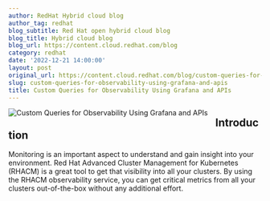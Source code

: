 ```yaml
---
author: RedHat Hybrid cloud blog
author_tag: redhat
blog_subtitle: Red Hat open hybrid cloud blog
blog_title: Hybrid cloud blog
blog_url: https://content.cloud.redhat.com/blog
category: redhat
date: '2022-12-21 14:00:00'
layout: post
original_url: https://content.cloud.redhat.com/blog/custom-queries-for-observability-using-grafana-and-apis
slug: custom-queries-for-observability-using-grafana-and-apis
title: Custom Queries for Observability Using Grafana and APIs
---
```


<div class="hs-featured-image-wrapper"> 
 <a class="hs-featured-image-link" href="https://content.cloud.redhat.com/blog/custom-queries-for-observability-using-grafana-and-apis" title=""> <img alt="Custom Queries for Observability Using Grafana and APIs" class="hs-featured-image" src="https://content.cloud.redhat.com/hubfs/custom-metrics-api-07.png" style="width: auto !important; float: left; margin: 0 15px 15px 0;" /> </a> 
</div>
 
<h2>Introduction</h2> 
<p>Monitoring is an important aspect to understand and gain insight into your environment. Red Hat Advanced Cluster Management for Kubernetes (RHACM) is a great tool to get that visibility into all your clusters. By using the RHACM observability service, you can get critical metrics from all your clusters out-of-the-box without any additional effort.</p>
  
<img alt="" height="1" src="https://track.hubspot.com/__ptq.gif?a=4305976&amp;k=14&amp;r=https%3A%2F%2Fcontent.cloud.redhat.com%2Fblog%2Fcustom-queries-for-observability-using-grafana-and-apis&amp;bu=https%253A%252F%252Fcontent.cloud.redhat.com%252Fblog&amp;bvt=rss" style="width: 1px!important;" width="1" />